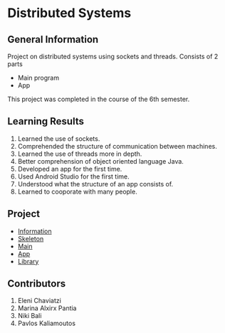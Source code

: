 # Distributed Systems
<h2>General Information</h2>

Project on distributed systems using sockets and threads. Consists of 2 parts
* Main program
* App

This project was completed in the course of the 6th semester.

<h2>Learning Results</h2>

1. Learned the use of sockets.
2. Comprehended the structure of communication between machines.
3. Learned the use of threads more in depth.
4. Better comprehension of object oriented language Java.
5. Developed an app for the first time.
6. Used Android Studio for the first time.
7. Understood what the structure of an app consists of.
8. Learned to cooporate with many people.

<h2> Project </h2>

* [Information](https://github.com/emy1999/Distributed-Systems/blob/master/3170005_3170033_3160046_3170114_3170172/1st%20and%202nd%20assignment/ProjectDistributed2020.pdf)
* [Skeleton](https://github.com/emy1999/Distributed-Systems/blob/master/3170005_3170033_3160046_3170114_3170172/1st%20and%202nd%20assignment/skeleton.png)
* [Main](https://github.com/emy1999/Distributed-Systems/tree/master/3170005_3170033_3160046_3170114_3170172/1st%20and%202nd%20assignment/spotify4/src/com/example/spotify)
* [App](https://github.com/emy1999/Distributed-Systems/tree/master/3170005_3170033_3160046_3170114_3170172/1st%20and%202nd%20assignment/android%20app/spotify/app/src/main/java/com/example/spotify)
* [Library](https://github.com/emy1999/Distributed-Systems/tree/master/3170005_3170033_3160046_3170114_3170172/1st%20and%202nd%20assignment/mp3agiclib)

<h2> Contributors</h2>

1. Eleni Chaviatzi
2. Marina Alxirx Pantia
3. Niki Bali
4. Pavlos Kaliamoutos
